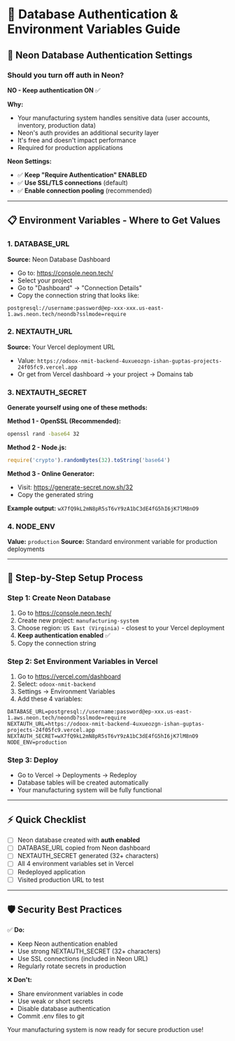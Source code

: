 # 🔧 Database Authentication & Environment Variables Guide

## 🎯 **Neon Database Authentication Settings**

### **Should you turn off auth in Neon?**

**NO - Keep authentication ON** ✅

**Why:**
- Your manufacturing system handles sensitive data (user accounts, inventory, production data)
- Neon's auth provides an additional security layer
- It's free and doesn't impact performance
- Required for production applications

**Neon Settings:**
- ✅ **Keep "Require Authentication" ENABLED**
- ✅ **Use SSL/TLS connections** (default)
- ✅ **Enable connection pooling** (recommended)

---

## 📋 **Environment Variables - Where to Get Values**

### **1. DATABASE_URL**
**Source:** Neon Database Dashboard
- Go to: https://console.neon.tech/
- Select your project
- Go to "Dashboard" → "Connection Details"
- Copy the connection string that looks like:
```
postgresql://username:password@ep-xxx-xxx.us-east-1.aws.neon.tech/neondb?sslmode=require
```

### **2. NEXTAUTH_URL**
**Source:** Your Vercel deployment URL
- Value: `https://odoox-nmit-backend-4uxueozgn-ishan-guptas-projects-24f05fc9.vercel.app`
- Or get from Vercel dashboard → your project → Domains tab

### **3. NEXTAUTH_SECRET**
**Generate yourself using one of these methods:**

**Method 1 - OpenSSL (Recommended):**
```bash
openssl rand -base64 32
```

**Method 2 - Node.js:**
```javascript
require('crypto').randomBytes(32).toString('base64')
```

**Method 3 - Online Generator:**
- Visit: https://generate-secret.now.sh/32
- Copy the generated string

**Example output:** `wX7fQ9kL2mN8pR5sT6vY9zA1bC3dE4fG5hI6jK7lM8nO9`

### **4. NODE_ENV**
**Value:** `production`
**Source:** Standard environment variable for production deployments

---

## 🚀 **Step-by-Step Setup Process**

### **Step 1: Create Neon Database**
1. Go to https://console.neon.tech/
2. Create new project: `manufacturing-system`
3. Choose region: `US East (Virginia)` - closest to your Vercel deployment
4. **Keep authentication enabled** ✅
5. Copy the connection string

### **Step 2: Set Environment Variables in Vercel**
1. Go to https://vercel.com/dashboard
2. Select: `odoox-nmit-backend`
3. Settings → Environment Variables
4. Add these 4 variables:

```env
DATABASE_URL=postgresql://username:password@ep-xxx.us-east-1.aws.neon.tech/neondb?sslmode=require
NEXTAUTH_URL=https://odoox-nmit-backend-4uxueozgn-ishan-guptas-projects-24f05fc9.vercel.app
NEXTAUTH_SECRET=wX7fQ9kL2mN8pR5sT6vY9zA1bC3dE4fG5hI6jK7lM8nO9
NODE_ENV=production
```

### **Step 3: Deploy**
- Go to Vercel → Deployments → Redeploy
- Database tables will be created automatically
- Your manufacturing system will be fully functional

---

## ⚡ **Quick Checklist**

- [ ] Neon database created with **auth enabled**
- [ ] DATABASE_URL copied from Neon dashboard
- [ ] NEXTAUTH_SECRET generated (32+ characters)
- [ ] All 4 environment variables set in Vercel
- [ ] Redeployed application
- [ ] Visited production URL to test

---

## 🛡️ **Security Best Practices**

✅ **Do:**
- Keep Neon authentication enabled
- Use strong NEXTAUTH_SECRET (32+ characters)
- Use SSL connections (included in Neon URL)
- Regularly rotate secrets in production

❌ **Don't:**
- Share environment variables in code
- Use weak or short secrets
- Disable database authentication
- Commit .env files to git

Your manufacturing system is now ready for secure production use!
